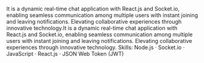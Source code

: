 It is a dynamic real-time chat application with React.js and Socket.io, enabling seamless communication among multiple users with instant joining and leaving notifications. Elevating collaborative experiences through innovative technology.It is a dynamic real-time chat application with React.js and Socket.io, enabling seamless communication among multiple users with instant joining and leaving notifications. Elevating collaborative experiences through innovative technology.
Skills: Node.js · Socket.io · JavaScript · React.js · JSON Web Token (JWT)
